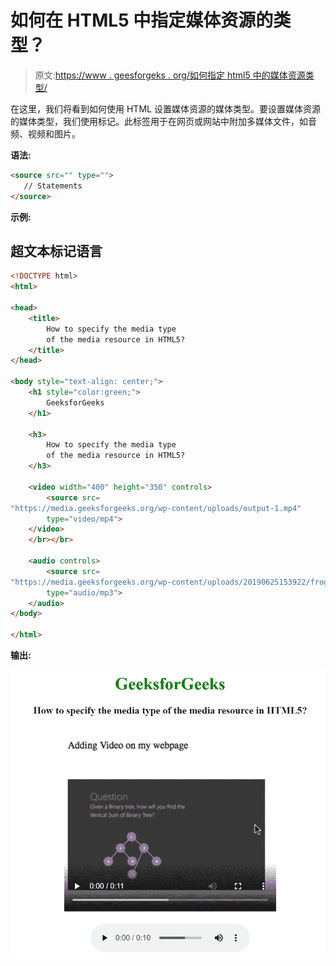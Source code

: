 # 如何在 HTML5 中指定媒体资源的类型？

> 原文:[https://www . geesforgeks . org/如何指定 html5 中的媒体资源类型/](https://www.geeksforgeeks.org/how-to-specify-the-type-of-the-media-resource-in-html5/)

在这里，我们将看到如何使用 HTML 设置媒体资源的媒体类型。要设置媒体资源的媒体类型，我们使用<source>标记。此标签用于在网页或网站中附加多媒体文件，如音频、视频和图片。

<audio>、<video>和<picture>元素包含 [<源>](https://www.geeksforgeeks.org/html-source-tag/) 元素。</picture></video></audio>

**语法:**

```html
<source src="" type="">
   // Statements
</source>
```

**示例:**

## 超文本标记语言

```html
<!DOCTYPE html>
<html>

<head>
    <title>
        How to specify the media type
        of the media resource in HTML5?
    </title>
</head>

<body style="text-align: center;">
    <h1 style="color:green;">
        GeeksforGeeks
    </h1>

    <h3>
        How to specify the media type
        of the media resource in HTML5?
    </h3>

    <video width="400" height="350" controls>
        <source src=
"https://media.geeksforgeeks.org/wp-content/uploads/output-1.mp4"
        type="video/mp4">
    </video>
    </br></br>

    <audio controls>
        <source src=
"https://media.geeksforgeeks.org/wp-content/uploads/20190625153922/frog.mp3"
        type="audio/mp3">
    </audio>
</body>

</html>
```

**输出:**

![](img/214de3a6d7c2ecfb4765243e2725f2d2.png)